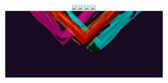 <p align="center">
  <img src="https://raw.githubusercontent.com/andreasgrafen/wallpapers/main/general/exodus_v01.png" width="600" />
  <img src="https://raw.githubusercontent.com/andreasgrafen/wallpapers/main/general/exodus_v02.png" width="600" />
  <img src="https://raw.githubusercontent.com/andreasgrafen/wallpapers/main/general/exodus_v03.png" width="600" />
  <img src="https://raw.githubusercontent.com/andreasgrafen/wallpapers/main/general/exodus_v04.png" width="600" />
  <img src="https://raw.githubusercontent.com/andreasgrafen/wallpapers/main/general/triangles.jpeg" width="600" />
</p>